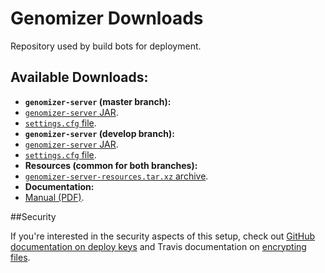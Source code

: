 # Genomizer Downloads

Repository used by build bots for deployment.

## Available Downloads:

 * **`genomizer-server` (master branch):**
  * [`genomizer-server` JAR](https://github.com/genomizer/genomizer-downloads/raw/genomizer-server-master/genomizer-server.jar).
  * [`settings.cfg` file](https://github.com/genomizer/genomizer-downloads/raw/genomizer-server-master/settings.cfg).
 * **`genomizer-server` (develop branch):**
  * [`genomizer-server` JAR](https://github.com/genomizer/genomizer-downloads/raw/genomizer-server-develop/genomizer-server.jar).
  * [`settings.cfg` file](https://github.com/genomizer/genomizer-downloads/raw/genomizer-server-develop/settings.cfg).
 * **Resources (common for both branches):**
  * [`genomizer-server-resources.tar.xz` archive](https://github.com/genomizer/genomizer-downloads/releases/download/genomizer-server-resources/genomizer-server-resources.tar.xz).
 * **Documentation:**
  * [Manual (PDF)](https://github.com/genomizer/genomizer-downloads/raw/documentation/genomizer-manual.pdf).
  

##Security

If you're interested in the security aspects of this setup, check out [GitHub documentation on deploy keys](https://developer.github.com/guides/managing-deploy-keys/) 
and Travis documentation on [encrypting files](http://docs.travis-ci.com/user/encrypting-files/). 
